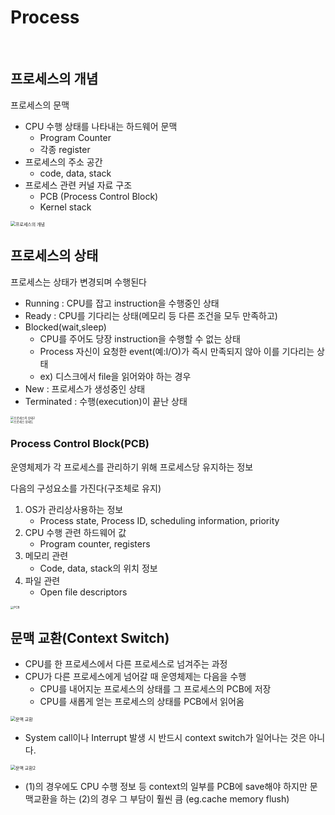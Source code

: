 # Process

<br>

## 프로세스의 개념

프로세스의 문맥

- CPU 수행 상태를 나타내는 하드웨어 문맥
  - Program Counter
  - 각종 register
- 프로세스의 주소 공간
  - code, data, stack
- 프로세스 관련 커널 자료 구조
  - PCB (Process Control Block)
  - Kernel stack

<img src="C:\Users\YS Rhyu\TIL\운영체제\.assets\프로세스의 개념.png" alt="프로세스의 개념" style="zoom:50%;" />

<br>

## 프로세스의 상태

프로세스는 상태가 변경되며 수행된다

- Running : CPU를 잡고 instruction을 수행중인 상태
- Ready : CPU를 기다리는 상태(메모리 등 다른 조건을 모두 만족하고)
- Blocked(wait,sleep)
  - CPU를 주어도 당장 instruction을 수행할 수 없는 상태
  - Process 자신이 요청한 event(예:I/O)가 즉시 만족되지 않아 이를 기다리는 상태
  - ex) 디스크에서 file을 읽어와야 하는 경우
- New : 프로세스가 생성중인 상태
- Terminated : 수행(execution)이 끝난 상태

<img src="C:\Users\YS Rhyu\TIL\운영체제\.assets\프로세스의 상태2.png" alt="프로세스의 상태2" style="zoom:33%;" />

<br>

<img src="C:\Users\YS Rhyu\TIL\운영체제\.assets\프로세스 상태도.png" alt="프로세스 상태도" style="zoom:33%;" />

<br>

### Process Control Block(PCB)

운영체제가 각 프로세스를 관리하기 위해 프로세스당 유지하는 정보

다음의 구성요소를 가진다(구조체로 유지)

1. OS가 관리상사용하는 정보
   - Process state, Process ID, scheduling information, priority
2. CPU 수행 관련 하드웨어 값
   - Program counter, registers
3. 메모리 관련
   - Code, data, stack의 위치 정보
4. 파일 관련
   - Open file descriptors

<img src="C:\Users\YS Rhyu\TIL\운영체제\.assets\PCB.png" alt="PCB" style="zoom:33%;" />

<br>

## 문맥 교환(Context Switch)

- CPU를 한 프로세스에서 다른 프로세스로 넘겨주는 과정
- CPU가 다른 프로세스에게 넘어갈 때 운영체제는 다음을 수행
  - CPU를 내어지눈 프로세스의 상태를 그 프로세스의 PCB에 저장
  - CPU를 새롭게 얻는 프로세스의 상태를 PCB에서 읽어옴

<img src="C:\Users\YS Rhyu\TIL\운영체제\.assets\문맥 교환.png" alt="문맥 교환" style="zoom:50%;" />

-  System call이나 Interrupt 발생 시 반드시 context switch가 일어나는 것은 아니다.

<img src="C:\Users\YS Rhyu\TIL\운영체제\.assets\문맥 교환2.png" alt="문맥 교환2" style="zoom:50%;" />

- (1)의 경우에도 CPU 수행 정보 등 context의 일부를 PCB에 save해야 하지만 문맥교환을 하는 (2)의 경우 그 부담이 훨씬 큼 (eg.cache memory flush)



